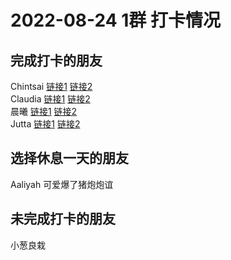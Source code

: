 # 2022-08-24 1群 打卡情况
## 完成打卡的朋友
Chintsai [链接1](http://mmbiz.qpic.cn/mmbiz_jpg/fKBOEML39zokgoWhDQQzQ42jeTLRoETgcFlicIXmd4mf6trSqiciawicxJSTYYN0ylYmgtIyKHtUbeb6a8JlWluopA/0) [链接2](http://mmbiz.qpic.cn/mmbiz_jpg/fKBOEML39zokgoWhDQQzQ42jeTLRoETgJibXZmIdf8q2iccrTQQ2iaMM8UPUU9XNrnyGWSrtFTuvUPxicg5Vic7DdCQ/0) <br>Claudia [链接1](http://mmbiz.qpic.cn/mmbiz_jpg/EqM704vBbWDINhGBrTiaKicwOLDbUSVMVPPuH371N8TZabyTTtT1jaP9vmNBGnrlutCGFiaL7TE7TasXSh32vH5AA/0) [链接2](http://mmbiz.qpic.cn/mmbiz_jpg/EqM704vBbWDINhGBrTiaKicwOLDbUSVMVPxzGh5n6g2fSNzZcEjR17UK8T1tOfibicoXn6EeoIPeADGgia6jXCJmIxw/0) <br>晨曦 [链接1](http://mmbiz.qpic.cn/mmbiz_jpg/4rYayDxu0jV14ufkeKGStaqTMLWiaibdrrSmiawUuZhgMDTbGWWicUibic0w66qBKiagl60wIZPOmsBCDGTPw6ohy8Qmg/0) [链接2](http://mmbiz.qpic.cn/mmbiz_jpg/4rYayDxu0jV14ufkeKGStaqTMLWiaibdrrLgDBx7icm4jRHYxuQSJ0ZUDY2ibt8w1lReoPBevcNpyFkGs632zLFpuA/0) <br>Jutta [链接1](http://mmbiz.qpic.cn/mmbiz_jpg/VX3QEib83oGwTbsI5Qx489jO4CicoibH2bHVZokrq136UURicD6DbpliajeJLvyibuaMAafNNle6HnZkibUf6VpjgJLJw/0) [链接2](http://mmbiz.qpic.cn/mmbiz_jpg/VX3QEib83oGwTbsI5Qx489jO4CicoibH2bHIfr0TWh2IXcnMmIXqB1kIVrK04pf7bv3D12eb2eTZ6gIDeZDKxxbZQ/0) <br>
## 选择休息一天的朋友
Aaliyah
可爱爆了猪炮炮谊

## 未完成打卡的朋友
小葱良栽

